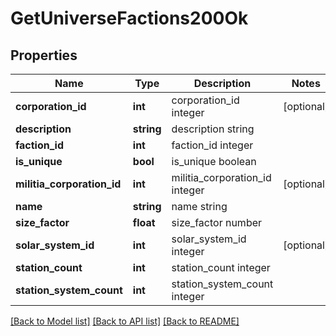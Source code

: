 # GetUniverseFactions200Ok

## Properties
Name | Type | Description | Notes
------------ | ------------- | ------------- | -------------
**corporation_id** | **int** | corporation_id integer | [optional] 
**description** | **string** | description string | 
**faction_id** | **int** | faction_id integer | 
**is_unique** | **bool** | is_unique boolean | 
**militia_corporation_id** | **int** | militia_corporation_id integer | [optional] 
**name** | **string** | name string | 
**size_factor** | **float** | size_factor number | 
**solar_system_id** | **int** | solar_system_id integer | [optional] 
**station_count** | **int** | station_count integer | 
**station_system_count** | **int** | station_system_count integer | 

[[Back to Model list]](../README.md#documentation-for-models) [[Back to API list]](../README.md#documentation-for-api-endpoints) [[Back to README]](../README.md)



